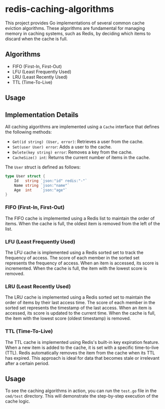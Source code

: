 # redis-caching-algorithms

This project provides Go implementations of several common cache eviction algorithms. These algorithms are fundamental for managing memory in caching systems, such as Redis, by deciding which items to discard when the cache is full.

## Algorithms

- FIFO (First-In, First-Out)
- LFU (Least Frequently Used)
- LRU (Least Recently Used)
- TTL (Time-To-Live)

## Usage

## Implementation Details

All caching algorithms are implemented using a `Cache` interface that defines the following methods:

- `Get(id string) (User, error)`: Retrieves a user from the cache.
- `Set(user User) error`: Adds a user to the cache.
- `Delete(key string) error`: Removes a key from the cache.
- `CacheSize() int`: Returns the current number of items in the cache.

The `User` struct is defined as follows:

```go
type User struct {
    Id   string `json:"id" redis:"-"`
    Name string `json:"name"`
    Age  int    `json:"age"`
}
```

### FIFO (First-In, First-Out)

The FIFO cache is implemented using a Redis list to maintain the order of items. When the cache is full, the oldest item is removed from the left of the list.

### LFU (Least Frequently Used)

The LFU cache is implemented using a Redis sorted set to track the frequency of access. The score of each member in the sorted set represents the frequency of access. When an item is accessed, its score is incremented. When the cache is full, the item with the lowest score is removed.

### LRU (Least Recently Used)

The LRU cache is implemented using a Redis sorted set to maintain the order of items by their last access time. The score of each member in the sorted set represents the timestamp of the last access. When an item is accessed, its score is updated to the current time. When the cache is full, the item with the lowest score (oldest timestamp) is removed.

### TTL (Time-To-Live)

The TTL cache is implemented using Redis's built-in key expiration feature. When a new item is added to the cache, it is set with a specific time-to-live (TTL). Redis automatically removes the item from the cache when its TTL has expired. This approach is ideal for data that becomes stale or irrelevant after a certain period.

## Usage

To see the caching algorithms in action, you can run the `test.go` file in the `cmd/test` directory. This will demonstrate the step-by-step execution of the cache logic.
